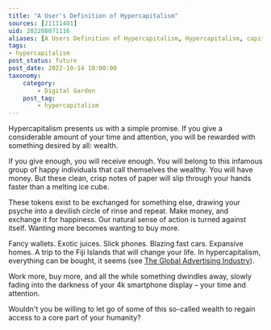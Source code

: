 ```yaml
---
title: "A User's Definition of Hypercapitalism"
sources: [21111401]
uid: 202208071116
aliases: [A Users Definition of Hypercapitalism, Hypercapitalism, capitalism, capitalistic system]
tags: 
- hypercapitalism
post_status: future
post_date: 2022-10-14 10:00:00
taxonomy:
    category:
        - Digital Garden
    post_tag:
        - hypercapitalism
---
```


Hypercapitalism presents us with a simple promise. If you give a considerable amount of your time and attention, you will be rewarded with something desired by all: wealth. 

If you give enough, you will receive enough. You will belong to this infamous group of happy individuals that call themselves the wealthy. You will have money. But these clean, crisp notes of paper will slip through your hands faster than a melting ice cube.

These tokens exist to be exchanged for something else, drawing your psyche into a devilish circle of rinse and repeat. Make money, and exchange it for happiness. Our natural sense of action is turned against itself. Wanting more becomes wanting to buy more.

Fancy wallets. Exotic juices. Slick phones. Blazing fast cars. Expansive homes. A trip to the Fiji Islands that will change your life. In hypercapitalism, everything can be bought, it seems (see [The Global Advertising Industry](the-global-advertising-industry.md)).

Work more, buy more, and all the while something dwindles away, slowly fading into the darkness of your 4k smartphone display – your time and attention.

Wouldn't you be willing to let go of some of this so-called wealth to regain access to a core part of your humanity?
